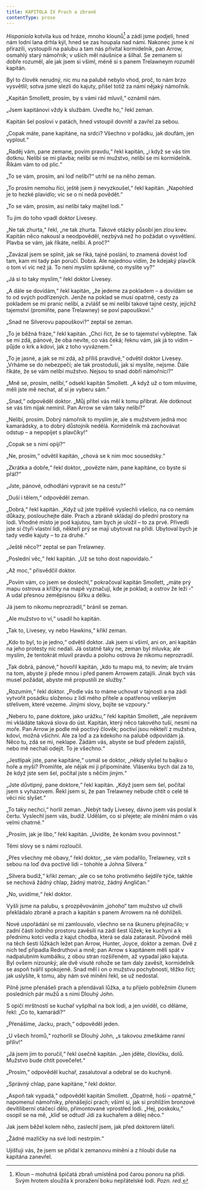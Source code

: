 ```yaml
---
title: KAPITOLA IX Prach a zbraně
contentType: prose
---
```


<section>

_Hispaniola_ kotvila kus od hráze, mnoho klounů[^10] a zádí jsme podjeli, hned nám lodní lana drhla kýl, hned se zas houpala nad námi. Nakonec jsme k ní přirazili, vystoupili na palubu a tam nás přivítal kormidelník, pan Arrow, osmahlý starý námořník; v uších měl náušnice a šilhal. Se zemanem si dobře rozuměl, ale jak jsem si všiml, méně si s panem Trelawneym rozuměl kapitán.

Byl to člověk nerudný, nic mu na palubě nebylo vhod, proč, to nám brzo vysvětlil; sotva jsme slezli do kajuty, přišel totiž za námi nějaký námořník.

„Kapitán Smollett, prosím, by s vámi rád mluvil,“ oznámil nám.

„Jsem kapitánovi vždy k službám. Uveďte ho,“ řekl zeman.

Kapitán šel poslovi v patách, hned vstoupil dovnitř a zavřel za sebou.

„Copak máte, pane kapitáne, na srdci? Všechno v pořádku, jak doufám, jen vyplout.“

„Raděj vám, pane zemane, povím pravdu,“ řekl kapitán, „i když se vás tím dotknu. Nelíbí se mi plavba; nelíbí se mi mužstvo, nelíbí se mi kormidelník. Říkám vám to od plic.“

„To se vám, prosím, ani loď nelíbí?“ utrhl se na něho zeman.

„To prosím nemohu říci, ještě jsem ji nevyzkoušel,“ řekl kapitán. „Napohled je to hezké plavidlo; víc se o ní nedá povědět.“

„To se vám, prosím, asi nelíbí taky majitel lodi.“

Tu jim do toho vpadl doktor Livesey.

„Ne tak zhurta,“ řekl, „ne tak zhurta. Takové otázky působí jen zlou krev. Kapitán něco nakousl a neodpověděl, nezbývá než ho požádat o vysvětlení. Plavba se vám, jak říkáte, nelíbí. A proč?“

„Zavázal jsem se splnit, jak se říká, tajné poslání, to znamená dovést loď tam, kam mi tady pán poručí. Dobrá. Ale najednou vidím, že kdejaký plavčík o tom ví víc než já. To není myslím správné, co myslíte vy?“

„Já si to taky myslím,“ řekl doktor Livesey.

„A dále se dovídám,“ řekl kapitán, „že jedeme za pokladem – a dovídám se to od svých podřízených. Jenže na poklad se musí opatrně, cesty za pokladem se mi pranic nelíbí, a zvlášť se mi nelíbí takové tajné cesty, jejichž tajemství (promiňte, pane Trelawney) se poví papouškovi.“

„Snad ne Silverovu papouškovi?“ zeptal se zeman.

„To je běžná fráze,“ řekl kapitán. „Chci říct, že se to tajemství vybleptne. Tak se mi zdá, pánové, že oba nevíte, co vás čeká; řeknu vám, jak já to vidím – půjde o krk a kdoví, jak z toho vyváznem.“

„To je jasné, a jak se mi zdá, až příliš pravdivé,“ odvětil doktor Livesey. „Vrháme se do nebezpečí; ale tak prostoduší, jak si myslíte, nejsme. Dále říkáte, že se vám nelíbí mužstvo. Nejsou to snad dobří námořníci?“

„Mně se, prosím, nelíbí,“ odsekl kapitán Smollett. „A když už o tom mluvíme, měli jste mě nechat, ať si je vyberu sám.“

„Snad,“ odpověděl doktor. „Můj přítel vás měl k tomu přibrat. Ale dotknout se vás tím nijak nemínil. Pan Arrow se vám taky nelíbí?“

„Nelíbí, prosím. Dobrý námořník to myslím je, ale s mužstvem jedná moc kamarádsky, a to dobrý důstojník nedělá. Kormidelník má zachovávat odstup – a nepopíjet s plavčíky!“

„Copak se s nimi opíjí?“

„Ne, prosím,“ odvětil kapitán, „chová se k nim moc sousedsky.“

„Zkrátka a dobře,“ řekl doktor, „povězte nám, pane kapitáne, co byste si přál?“

„Jste, pánové, odhodláni vypravit se na cestu?“

„Duší i tělem,“ odpověděl zeman.

„Dobrá,“ řekl kapitán. „Když už jste trpělivě vyslechli všelico, na co nemám důkazy, poslouchejte dále. Prach a zbraně skládají do přední prostory na lodi. Vhodné místo je pod kajutou, tam bych je uložil – to za prvé. Přivedli jste si čtyři vlastní lidi, někteří prý se mají ubytovat na přídi. Ubytoval bych je tady vedle kajuty – to za druhé.“

„Ještě něco?“ zeptal se pan Trelawney.

„Poslední věc,“ řekl kapitán. „Už se toho dost napovídalo.“

„Až moc,“ přisvědčil doktor.

„Povím vám, co jsem se doslechl,“ pokračoval kapitán Smollett, „máte prý mapu ostrova a křížky na mapě vyznačují, kde je poklad; a ostrov že leží -“ A udal přesnou zeměpisnou šířku a délku.

Já jsem to nikomu neprozradil,“ bránil se zeman.

„Ale mužstvo to ví,“ usadil ho kapitán.

„Tak to, Livesey, vy nebo Hawkins,“ křikl zeman.

„Kdo to byl, to je jedno,“ odvětil doktor. Jak jsem si všiml, ani on, ani kapitán na jeho protesty nic nedali. Já ostatně taky ne, zeman byl mluvka; ale myslím, že tentokrát mluvil pravdu a polohu ostrova že nikomu neprozradil.

„Tak dobrá, pánové,“ hovořil kapitán, „kdo tu mapu má, to nevím; ale trvám na tom, abyste ji přede mnou i před panem Arrowem zatajili. Jinak bych vás musel požádat, abyste mě propustili ze služby.“

„Rozumím,“ řekl doktor. „Podle vás to máme uchovat v tajnosti a na zádi vytvořit posádku složenou z lidí mého přítele a opatřenou veškerým střelivem, které vezeme. Jinými slovy, bojíte se vzpoury.“

„Neberu to, pane doktore, jako urážku,“ řekl kapitán Smollett, „ale neprávem mi vkládáte taková slova do úst. Kapitán, který něco takového tuší, nesmí na moře. Pan Arrow je podle mě poctivý člověk; poctiví jsou někteří z mužstva, kdoví, možná všichni. Ale za loď a za kdekoho na palubě odpovídám já. Něco tu, zdá se mi, neklape. Žádám vás, abyste se buď předem zajistili, nebo mě nechali odejít. To je všechno.“

„Jestlipak jste, pane kapitáne,“ usmál se doktor, „někdy slyšel tu bajku o hoře a myši? Promiňte, ale nějak mi ji připomínáte. Vlásenku bych dal za to, že když jste sem šel, počítal jste s něčím jiným.“

„Jste důvtipný, pane doktore,“ řekl kapitán. „Když jsem sem šel, počítal jsem s vyhazovem. Řekl jsem si, že pan Trelawney nebude chtít o celé té věci nic slyšet.“

„To taky nechci,“ horlil zeman. „Nebýt tady Livesey, dávno jsem vás poslal k čertu. Vyslechl jsem vás, budiž. Udělám, co si přejete; ale mínění mám o vás velmi chatrné.“

„Prosím, jak je libo,“ řekl kapitán. „Uvidíte, že konám svou povinnost.“

Těmi slovy se s námi rozloučil.

„Přes všechny mé obavy,“ řekl doktor, „se vám podařilo, Trelawney, vzít s sebou na loď dva poctivé lidi – tohohle a Johna Silvera.“

„Silvera budiž,“ křikl zeman; „ale co se toho protivného šejdíře týče, takhle se nechová žádný chlap, žádný matróz, žádný Angličan.“

„No, uvidíme,“ řekl doktor.

Vyšli jsme na palubu, s prozpěvováním „johoho“ tam mužstvo už chvíli překládalo zbraně a prach a kapitán s panem Arrowem na ně dohlíželi.

Nové uspořádání se mi zamlouvalo, všechno se na škuneru přejinačilo; v zadní části lodního prostoru zavěsili na zádi šest lůžek; ke kuchyni a k přednímu kotci vedla z kajut chodba, která se dala zatarasit. Původně měli na těch šesti lůžkách ležet pan Arrow, Hunter, Joyce, doktor a zeman. Dvě z nich teď připadla Redruthovi a mně; pan Arrow s kapitánem měli spát v nadpalubním kumbálku, z obou stran rozšířeném, až vypadal jako kajuta. Byl ovšem nizounký; ale dvě visuté rohože se tam daly zavěsit, kormidelník se aspoň tvářil spokojeně. Snad měl i on o mužstvu pochybnosti, těžko říct; jak uslyšíte, k tomu, aby nám své mínění řekl, se už nedostal.

Pilně jsme přenášeli prach a přendávali lůžka, a tu přijelo pobřežním člunem posledních pár mužů a s nimi Dlouhý John.

S opičí mrštností se kuchař vyšplhal na bok lodi, a jen uviděl, co děláme, řekl: „Co to, kamarádi?“

„Přenášíme, Jacku, prach,“ odpověděl jeden.

„U všech hromů,“ rozhorlil se Dlouhý John, „s takovou zmeškáme ranní příliv!“

„Já jsem jim to poručil,“ řekl úsečně kapitán. „Jen jděte, človíčku, dolů. Mužstvo bude chtít povečeřet.“

„Prosím,“ odpověděl kuchař, zasalutoval a odebral se do kuchyně.

„Správný chlap, pane kapitáne,“ řekl doktor.

„Aspoň tak vypadá,“ odpověděl kapitán Smollett. „Opatrně, hoši – opatrně,“ napomenul námořníky, přenášející prach; všiml si, jak si prohlížím bronzové devítiliberní otáčecí dělo, přimontované vprostřed lodi. „Hej, poskoku,“ osopil se na mě, „kliď se odtud! Jdi za kuchařem a dělej něco.“

Jak jsem běžel kolem něho, zaslechl jsem, jak před doktorem láteří.

„Žádné mazlíčky na své lodi nestrpím.“

Ujišťuji vás, že jsem se přidal k zemanovu mínění a z hloubi duše na kapitána zanevřel.

</section>

[^1]: Matróz – námořník. _Pozn. red._

[^2]: Klnout – klít, nadávat. _Pozn. red._

[^3]: Švadronit – rychle drmolivě mluvit. _Pozn. red._

[^4]: Sešlý, vetchý. _Pozn. red._

[^5]: Smotaný žvýkací tabák. _Pozn. red._

[^6]: Nádoba na uchovávání troudu, tj. suché, snadno zápalné látky. _Pozn. red._

[^7]: Přístroj k určování místa podle polohy hvězd. _Pozn. red._

[^8]: Kyvadlové hodiny. _Pozn. red._

[^9]: Dovětek, dodatek. _Pozn. red._

[^10]: Kloun – mohutná špičatá zbraň umístěná pod čarou ponoru na přídi. Svým hrotem sloužila k proražení boku nepřátelské lodi. _Pozn. red._

[^11]: Šalupa – dlouhý člun určený k dopravě mezi kotvící lodí a břehem. _Pozn. red._

[^12]: Staré přísloví (15. stol.), „kdo chodí kolem močálu, bažiny, ten se nachladí“, tj. nelze jednat nečestně bez následků. _Pozn. red._

[^13]: Parduna – součást pevného lanoví, zadní a postranní lano slouží k výstuze stěžňů a čnělek. _Pozn. red._

[^14]: Jola – otevřený sportovní člun s plachtami. _Pozn. red._

[^15]: Zábradlí, ohrazení. _Pozn. red._

[^16]: Brzo bylo vzbouřenců jen osm, námořník ze škuneru, postřelený panem Trelawneyem, ještě ten večer zranění podlehl. Ti, co zůstali, se to ovšem dověděli až později.

[^17]: Kosatka – trojúhelníková plachta nad přídí lodi. _Pozn. red._

[^18]: Stěh – lano spojující stěžeň s trupem a zajišťující jeho lepší stabilitu. _Pozn. red_.

[^19]: Fidibus – papírovýsmotek, jímž se podpaluje dýmka nebo svíčka. _Pozn. red_.

[^20]: Cvičit na povel. _Pozn. red_.

[^21]: Mlýnské kameny. _Pozn. red._
